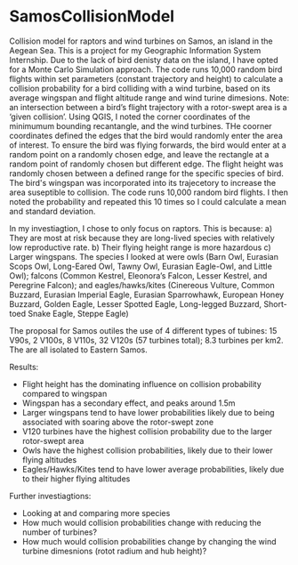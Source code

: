 # SamosCollisionModel
Collision model for raptors and wind turbines on Samos, an island in the Aegean Sea. This is a project for my Geographic Information System Internship.
Due to the lack of bird denisty data on the island, I have opted for a Monte Carlo Simulation approach. The code runs 10,000 random bird flights within set parameters (constant trajectory and height) to calculate a collision probability for a bird colliding with a wind turbine, based on its average wingspan and flight altitude range and wind turine dimesions. 
Note: an intersection between a bird’s flight trajectory with a rotor-swept area is a ‘given collision’.
Using QGIS, I noted the corner coordinates of the minimumum bounding recantangle, and the wind turbines. THe coorner coordinates defined the edges that the bird would randomly enter the area of interest. To ensure the bird was flying forwards, the bird would enter at a random point on a randomly chosen edge, and leave the rectangle at a random point of randomly chosen but different edge. The flight height was randomly chosen between a defined range for the specific species of bird. The bird's wingspan was incorporated into its trajecetory to increase the area suseptible to collision. 
The code runs 10,000 random bird flights. I then noted the probability and repeated this 10 times so I could calculate a mean and standard deviation.

In my investiagtion, I chose to only focus on raptors. This is because:
a) They are most at risk because they are long-lived species with relatively low reproductive rate. 
b) Their flying height range is more hazardous 
c) Larger wingspans.
The species I looked at were owls (Barn Owl, Eurasian Scops Owl, Long-Eared Owl, Tawny Owl, Eurasian Eagle-Owl, and Little Owl); falcons (Common Kestrel, Eleonora’s Falcon, Lesser Kestrel, and Peregrine Falcon); and eagles/hawks/kites (Cinereous Vulture, Common Buzzard, Eurasian Imperial Eagle, Eurasian Sparrowhawk, European Honey Buzzard, Golden Eagle, Lesser Spotted Eagle, Long-legged Buzzard, Short-toed Snake Eagle, Steppe Eagle)

The proposal for Samos outiles the use of 4 different types of tubines: 15 V90s, 2 V100s, 8 V110s, 32 V120s (57 turbines total); 8.3 turbines per km2. The are all isolated to Eastern Samos.

Results:
- Flight height has the dominating influence on collision probability compared to wingspan
- Wingspan has a secondary effect, and peaks around 1.5m
- Larger wingspans tend to have lower probabilities likely due to being associated with soaring above the rotor-swept zone
- V120 turbines have the highest collision probability due to the larger rotor-swept area
- Owls have the highest collision probabilities, likely due to their lower flying altitudes 
- Eagles/Hawks/Kites tend to have lower average probabilities, likely due to their higher flying altitudes 

Further investiagtions:
- Looking at and comparing more species
- How much would collision probabilities change with reducing the number of turbines?
- How much would collision probabilities change by changing the wind turbine dimesnions (rotot radium and hub height)?

